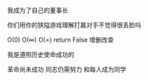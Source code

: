 我成为了自己的董事长

你们用你的狭隘游戏理解打赢对手不觉得很丢脸吗

O(0) O(∞) O(∝) return False 增删改查

我是遵照历史使命成功的 

革命尚未成功 同志仍需努力 和每人成为同学